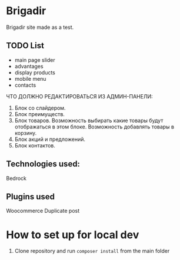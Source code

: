 # Brigadir

Brigadir site made as a test. 

## TODO List

- main page slider
- advantages
- display products
- mobile menu
- contacts

ЧТО ДОЛЖНО РЕДАКТИРОВАТЬСЯ ИЗ АДМИН-ПАНЕЛИ:
1. Блок со слайдером.
2. Блок преимуществ.
3. Блок товаров. Возможность выбирать какие товары будут отображаться в этом блоке.
Возможность добавлять товары в корзину.
4. Блок акций и предложений. 
6. Блок контактов.

## Technologies used:

Bedrock

## Plugins used

Woocommerce
Duplicate post

# How to set up for local dev

1. Clone repository and run 
```composer install```
from the main folder
